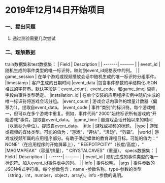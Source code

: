 # 2019年12月14日开始项目
### 一、提出问题
1. 通过测验需要几次尝试

### 二、理解数据
train数据集和test数据集：
|  Field |  Description |
|  -------|  ------- |
|  event_id |  随机生成的事件类型的唯一标识符。映射到event_id规格表中的列。 |
|  game_session | 在单个游戏或视频播放会话中随机生成的唯一标识符分组事件。
|timestamp | 客户生成的日期时间
|event_data |包含事件参数的半结构化JSON格式的字符串。默认字段是：event_count，event_code，和game_time; 否则，字段由事件类型确定。
|installation_id | 在单个安装的应用程序实例中随机生成的唯一标识符将游戏会话分组。
|event_count | 游戏会话内事件的增量计数器（偏移为1）。提取自event_data。
|event_code | 事件“类别”的标识符。每个游戏唯一，但可以在多个游戏中重复。例如，事件代码“ 2000”始终标识所有游戏的“开始游戏”事件。提取自event_data。
|game_time | 自游戏会话开始以来的时间（以毫秒为单位）。提取自event_data。
|title  | 游戏或视频的标题。
|type | 游戏或视频的媒体类型。可能的值为：“游戏”，“评估”，“活动”，“剪辑”。
|world | 游戏或视频所属的应用程序部分。有助于确定媒体的教育课程目标。可能的值为：“ NONE”（在应用程序的开始屏幕上），“ REEPOTPCITY”（长度/高度），“ |MAGMAPEAK”（容量/排量），“ CRYSTALCAVES”（重量）。
specs数据集：
|  Field |  Description |
|  -------|  ------- |
|  event_id |  随机生成的事件类型的唯一标识符。加入event_id事件表中的列。 |
|  info | 事件说明。
|args | 事件参数的JSON格式字符串。每个参数包含：name -参数名称。type-参数的类型（string，int，number，object，array）。info -参数的说明。
















